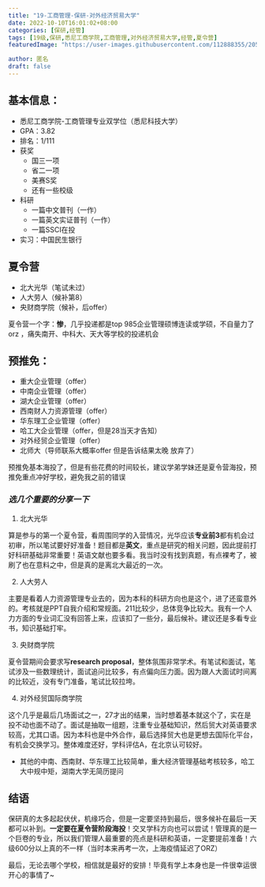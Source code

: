 ```yaml
---
title: "19-工商管理-保研-对外经济贸易大学"
date: 2022-10-10T16:01:02+08:00
categories: [保研,经管]
tags: [19级,保研,悉尼工商学院,工商管理,对外经济贸易大学,经管,夏令营]
featuredImage: "https://user-images.githubusercontent.com/112888355/205049624-ceacc852-817d-455b-a307-00e3feab0920.jpg"

author: 匿名
draft: false
---
```


## 基本信息：

- 悉尼工商学院-工商管理专业双学位（悉尼科技大学）
- GPA：3.82
- 排名：1/111
- 获奖
  - 国三一项
  - 省二一项
  - 美赛S奖
  - 还有一些校级
- 科研
  - 一篇中文普刊（一作）
  - 一篇英文实证普刊（一作）
  - 一篇SSCI在投
- 实习：中国民生银行


## 夏令营
- 北大光华（笔试未过）
- 人大劳人（候补第8）
- 央财商学院（候补，后offer）

夏令营一个字：**惨**，几乎投递都是top 985企业管理硕博连读或学硕，不自量力了orz ，痛失南开、中科大、天大等学校的投递机会

## 预推免：
- 重大企业管理（offer）
- 中南企业管理（offer） 
- 湖大企业管理（offer）
- 西南财人力资源管理（offer）
- 华东理工企业管理（offer）
- 哈工大企业管理（offer，但是28当天才告知）
- 对外经贸企业管理（offer）
- 北师大（导师联系大概率offer 但是告诉结果太晚 放弃了）

预推免基本海投了，但是有些花费的时间较长，建议学弟学妹还是夏令营海投，预推免重点冲好学校，避免我之前的错误


### _选几个重要的分享一下_

1. 北大光华

算是参与的第一个夏令营，看周围同学的入营情况，光华应该**专业前3**都有机会过初审，所以笔试要好好准备！题目都是**英文**，重点是研究的相关问题，因此提前打好科研基础非常重要！英语文献也要多看。我当时没有找到真题，有点裸考了，被刷了也在意料之中，但是真的是离北大最近的一次。

2. 人大劳人

主要是看着人力资源管理专业去的，因为本科的科研方向也是这个，进了还蛮意外的。考核就是PPT自我介绍和常规面。211比较少，总体竞争比较大。我有一个人力方面的专业词汇没有回答上来，应该扣了一些分，最后候补。建议还是多看专业书，知识基础打牢。

3. 央财商学院

夏令营期间会要求写**research proposal**，整体氛围非常学术。有笔试和面试，笔试涉及一些数理统计，面试追问比较多，有点偏向压力面。因为跟人大面试时间离的比较近，没有专门准备，笔试比较拉垮。

4. 对外经贸国际商学院

这个几乎是最后几场面试之一，27才出的结果，当时想着基本就这个了，实在是投不动也面不动了。面试是抽取一组题，注重专业基础知识，然后贸大对英语要求较高，尤其口语。因为本科也是中外合作，最后选择贸大也是更想去国际化平台，有机会交换学习。整体难度还好，学科评估A，在北京认可较好。

- 其他的中南、西南财、华东理工比较简单，重大经济管理基础考核较多，哈工大中规中矩，湖南大学无简历提问

## 结语

保研真的太多起起伏伏，机缘巧合，但是一定要坚持到最后，很多候补在最后一天都可以补到。**一定要在夏令营阶段海投**！交叉学科方向也可以尝试！管理真的是一个巨卷的专业，所以我们管理人最重要的亮点是科研和英语，一定要提前准备！六级600分以上真的不一样（当时本来再考一次，上海疫情延迟了ORZ）

最后，无论去哪个学校，相信就是最好的安排！毕竟有学上本身也是一件很幸运很开心的事情了~

